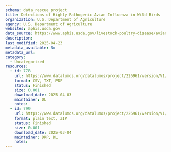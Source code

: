 ```yaml
---
schema: data_rescue_project 
title: Detections of Highly Pathogenic Avian Influenza in Wild Birds
organization: U.S. Department of Agriculture
agency: U.S. Department of Agriculture
websites: aphis.usda.gov
data_source: https://www.aphis.usda.gov/livestock-poultry-disease/avian/avian-influenza/hpai-detections/wild-birds
description: 
last_modified: 2025-04-23
metadata_available: No
metadata_url: 
category:
  - Uncategorized
resources:
  - id: 778
    url: https://www.datalumos.org/datalumos/project/226961/version/V1/view
    format: CSV, TXT, PDF
    status: Finished
    size: 0.001
    download_date: 2025-04-03
    maintainer: DL
    notes: 
  - id: 799
    url: https://www.datalumos.org/datalumos/project/226961/version/V1/view
    format: plain text, ZIP
    status: Finished
    size: 0.001
    download_date: 2025-03-04
    maintainer: DRP, DL
    notes: 
---
```

